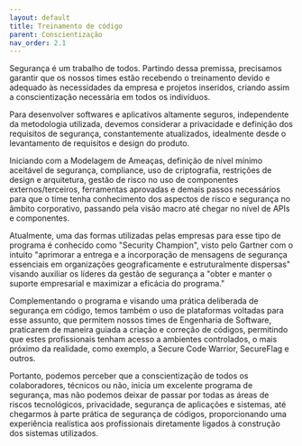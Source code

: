 ```yaml
---
layout: default
title: Treinamento de código 
parent: Conscientização
nav_order: 2.1
---
```


Segurança é um trabalho de todos. Partindo dessa premissa, precisamos garantir que os nossos times estão recebendo o treinamento devido e adequado às necessidades da empresa e projetos inseridos, criando assim a conscientização necessária em todos os indivíduos. 

Para desenvolver softwares e aplicativos altamente seguros, independente da metodologia utilizada, devemos considerar a privacidade e definição dos requisitos de segurança, constantemente atualizados, idealmente desde o levantamento de requisitos e design do produto. 

Iniciando com a Modelagem de Ameaças, definição de nível mínimo aceitável de segurança, compliance, uso de criptografia, restrições de design e arquitetura, gestão de risco no uso de componentes externos/terceiros, ferramentas aprovadas e demais passos necessários para que o time tenha conhecimento dos aspectos de risco e segurança no âmbito corporativo, passando pela visão macro até chegar no nível de APIs e componentes. 

Atualmente, uma das formas utilizadas pelas empresas para esse tipo de programa é conhecido como "Security Champion", visto pelo Gartner com o intuito "aprimorar a entrega e a incorporação de mensagens de segurança essenciais em organizações geograficamente e estruturalmente dispersas" visando auxiliar os líderes da gestão de segurança a "obter e manter o suporte empresarial e maximizar a eficácia do programa." 

Complementando o programa e visando uma prática deliberada de segurança em código, temos também o uso de plataformas voltadas para esse assunto, que permitem nossos times de Engenharia de Software, praticarem de maneira guiada a criação e correção de códigos, permitindo que estes profissionais tenham acesso a ambientes controlados, o mais próximo da realidade, como exemplo, a Secure Code Warrior, SecureFlag e outros. 

Portanto, podemos perceber que a conscientização de todos os colaboradores, técnicos ou não, inicia um excelente programa de segurança, mas não podemos deixar de passar por todas as áreas de riscos tecnológicos, privacidade, segurança de aplicações e sistemas, até chegarmos à parte prática de segurança de códigos, proporcionando uma experiência realística aos profissionais diretamente ligados à construção dos sistemas utilizados. 

